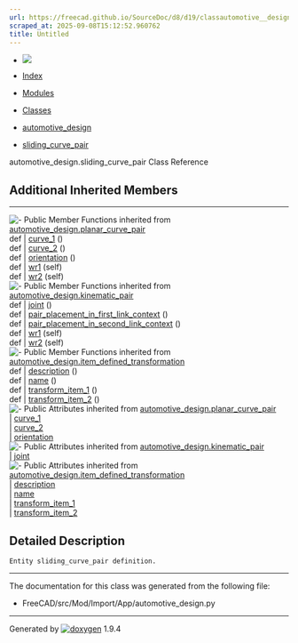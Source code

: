 ```yaml
---
url: https://freecad.github.io/SourceDoc/d8/d19/classautomotive__design_1_1sliding__curve__pair.html
scraped_at: 2025-09-08T15:12:52.960762
title: Untitled
---
```


  * [ ![](https://www.freecad.org/svg/logo-freecad.svg) ](https://freecadweb.org "FreeCAD")
  * [Index](../../index.html "Index")
  * [Modules](../../modules.html "Modules list")
  * [Classes](../../annotated.html "Annotated list")

  * [automotive_design](../../d4/ddf/namespaceautomotive__design.html)
  * [sliding_curve_pair](../../d8/d19/classautomotive__design_1_1sliding__curve__pair.html)

automotive_design.sliding_curve_pair Class Reference

##  Additional Inherited Members  
  
---  
![-](../../closed.png) Public Member Functions inherited from
[automotive_design.planar_curve_pair](../../d6/d44/classautomotive__design_1_1planar__curve__pair.html)  
def | [curve_1](../../d6/d44/classautomotive__design_1_1planar__curve__pair.html#a887b01bae7cda369d90c4a6699265396) ()  
def | [curve_2](../../d6/d44/classautomotive__design_1_1planar__curve__pair.html#a856ee7db17ea401d7f5b6e1901c37260) ()  
def | [orientation](../../d6/d44/classautomotive__design_1_1planar__curve__pair.html#a11fbc5ae69a37fbf7f2cf6ee49617b3d) ()  
def | [wr1](../../d6/d44/classautomotive__design_1_1planar__curve__pair.html#a30b475400022bf9cd71a7a9f6e4ff452) (self)  
def | [wr2](../../d6/d44/classautomotive__design_1_1planar__curve__pair.html#afbefb73b873a6a7cd9ec72d3811a84f0) (self)  
![-](../../closed.png) Public Member Functions inherited from
[automotive_design.kinematic_pair](../../d4/d4f/classautomotive__design_1_1kinematic__pair.html)  
def | [joint](../../d4/d4f/classautomotive__design_1_1kinematic__pair.html#a3cc1a3fa91c668bc412ae98a6bb71801) ()  
def | [pair_placement_in_first_link_context](../../d4/d4f/classautomotive__design_1_1kinematic__pair.html#a4c2d01c20c5af49ab32473d657a4c064) ()  
def | [pair_placement_in_second_link_context](../../d4/d4f/classautomotive__design_1_1kinematic__pair.html#a95c998e19e5ff9bcc07073444b9a551a) ()  
def | [wr1](../../d4/d4f/classautomotive__design_1_1kinematic__pair.html#a5bf15e517acfe323d781527c74eb5100) (self)  
def | [wr2](../../d4/d4f/classautomotive__design_1_1kinematic__pair.html#a3974063d988bfa776fba5cd5dac1c369) (self)  
![-](../../closed.png) Public Member Functions inherited from
[automotive_design.item_defined_transformation](../../d4/d91/classautomotive__design_1_1item__defined__transformation.html)  
def | [description](../../d4/d91/classautomotive__design_1_1item__defined__transformation.html#aea7020e577c8aaa199bb53f3c4f76a19) ()  
def | [name](../../d4/d91/classautomotive__design_1_1item__defined__transformation.html#a677249d4b240467fd9f1f5cc5279b24d) ()  
def | [transform_item_1](../../d4/d91/classautomotive__design_1_1item__defined__transformation.html#aeb7769f338ddfe3f332b6f71eeff0231) ()  
def | [transform_item_2](../../d4/d91/classautomotive__design_1_1item__defined__transformation.html#a9cfdcfa5ee62b8db6be37ae3c542158d) ()  
![-](../../closed.png) Public Attributes inherited from
[automotive_design.planar_curve_pair](../../d6/d44/classautomotive__design_1_1planar__curve__pair.html)  
|
[curve_1](../../d6/d44/classautomotive__design_1_1planar__curve__pair.html#af8f0df496c624a290c0f54db50748f9e)  
|
[curve_2](../../d6/d44/classautomotive__design_1_1planar__curve__pair.html#a3781ab28a55061b63689124c78d0f912)  
|
[orientation](../../d6/d44/classautomotive__design_1_1planar__curve__pair.html#a6826bff9f33ddff4bdbf95e93f5b30f4)  
![-](../../closed.png) Public Attributes inherited from
[automotive_design.kinematic_pair](../../d4/d4f/classautomotive__design_1_1kinematic__pair.html)  
|
[joint](../../d4/d4f/classautomotive__design_1_1kinematic__pair.html#a129569b8355d19cee7527672b69b6258)  
![-](../../closed.png) Public Attributes inherited from
[automotive_design.item_defined_transformation](../../d4/d91/classautomotive__design_1_1item__defined__transformation.html)  
|
[description](../../d4/d91/classautomotive__design_1_1item__defined__transformation.html#a9639e4a7f29564c744654086b0613457)  
|
[name](../../d4/d91/classautomotive__design_1_1item__defined__transformation.html#a71cd4ea422a14c796ae2be07eef15da8)  
|
[transform_item_1](../../d4/d91/classautomotive__design_1_1item__defined__transformation.html#a35a6126264cb2506a21004dbfc053ac0)  
|
[transform_item_2](../../d4/d91/classautomotive__design_1_1item__defined__transformation.html#ae1905883f0ed10110e83ec393fbda4a4)  
  
## Detailed Description

    
    
    Entity sliding_curve_pair definition.

* * *

The documentation for this class was generated from the following file:

  * FreeCAD/src/Mod/Import/App/automotive_design.py

* * *

Generated by
[![doxygen](../../doxygen.svg)](https://www.doxygen.org/index.html) 1.9.4

